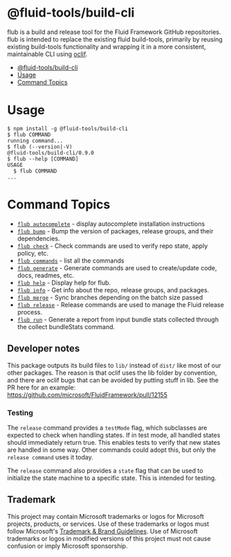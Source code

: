 # @fluid-tools/build-cli

flub is a build and release tool for the Fluid Framework GitHub repositories. flub is intended to replace the existing
fluid build-tools, primarily by reusing existing build-tools functionality and wrapping it in a more consistent,
maintainable CLI using [oclif](https://oclif.io).

<!-- toc -->

-   [@fluid-tools/build-cli](#fluid-toolsbuild-cli)
-   [Usage](#usage)
-   [Command Topics](#command-topics)
<!-- tocstop -->

# Usage

<!-- usage -->

```sh-session
$ npm install -g @fluid-tools/build-cli
$ flub COMMAND
running command...
$ flub (--version|-V)
@fluid-tools/build-cli/0.9.0
$ flub --help [COMMAND]
USAGE
  $ flub COMMAND
...
```

<!-- usagestop -->

<!-- commands -->

# Command Topics

-   [`flub autocomplete`](docs/autocomplete.md) - display autocomplete installation instructions
-   [`flub bump`](docs/bump.md) - Bump the version of packages, release groups, and their dependencies.
-   [`flub check`](docs/check.md) - Check commands are used to verify repo state, apply policy, etc.
-   [`flub commands`](docs/commands.md) - list all the commands
-   [`flub generate`](docs/generate.md) - Generate commands are used to create/update code, docs, readmes, etc.
-   [`flub help`](docs/help.md) - Display help for flub.
-   [`flub info`](docs/info.md) - Get info about the repo, release groups, and packages.
-   [`flub merge`](docs/merge.md) - Sync branches depending on the batch size passed
-   [`flub release`](docs/release.md) - Release commands are used to manage the Fluid release process.
-   [`flub run`](docs/run.md) - Generate a report from input bundle stats collected through the collect bundleStats command.

<!-- commandsstop -->

## Developer notes

This package outputs its build files to `lib/` instead of `dist/` like most of our other packages. The reason is that
oclif uses the lib folder by convention, and there are oclif bugs that can be avoided by putting stuff in lib. See the
PR here for an example: <https://github.com/microsoft/FluidFramework/pull/12155>

### Testing

The `release` command provides a `testMode` flag, which subclasses are expected to check when handling states. If in
test mode, all handled states should immediately return true. This enables tests to verify that new states are handled
in some way. Other commands could adopt this, but only the `release command` uses it today.

The `release` command also provides a `state` flag that can be used to initialize the state machine to a specific state.
This is intended for testing.

## Trademark

This project may contain Microsoft trademarks or logos for Microsoft projects, products, or services. Use of these trademarks
or logos must follow Microsoft's [Trademark & Brand Guidelines](https://www.microsoft.com/en-us/legal/intellectualproperty/trademarks/usage/general).
Use of Microsoft trademarks or logos in modified versions of this project must not cause confusion or imply Microsoft sponsorship.
